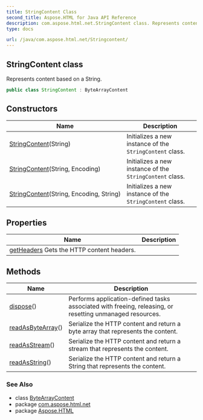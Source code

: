 ```yaml
---
title: StringContent Class
second_title: Aspose.HTML for Java API Reference
description: com.aspose.html.net.StringContent class. Represents content based on a String
type: docs

url: /java/com.aspose.html.net/Stringcontent/
---
```

## StringContent class

Represents content based on a String.

```java
public class StringContent : ByteArrayContent
```

## Constructors

| Name | Description |
| --- | --- |
| [StringContent](Stringcontent/#constructor)(String) | Initializes a new instance of the `StringContent` class. |
| [StringContent](Stringcontent/#constructor_1)(String, Encoding) | Initializes a new instance of the `StringContent` class. |
| [StringContent](Stringcontent/#constructor_2)(String, Encoding, String) | Initializes a new instance of the `StringContent` class. |

## Properties

| Name | Description |
| --- | --- |
| [getHeaders](../../com.aspose.html.net/content/headers/) Gets the HTTP content headers. |

## Methods

| Name | Description |
| --- | --- |
| [dispose](../../com.aspose.html.net/content/dispose/)() | Performs application-defined tasks associated with freeing, releasing, or resetting unmanaged resources. |
| [readAsByteArray](../../com.aspose.html.net/content/readasbytearray/)() | Serialize the HTTP content and return a byte array that represents the content. |
| [readAsStream](../../com.aspose.html.net/content/readasstream/)() | Serialize the HTTP content and return a stream that represents the content. |
| [readAsString](../../com.aspose.html.net/content/readasString/)() | Serialize the HTTP content and return a String that represents the content. |

### See Also

* class [ByteArrayContent](../bytearraycontent/)
* package [com.aspose.html.net](../../com.aspose.html.net/)
* package [Aspose.HTML](../../)
